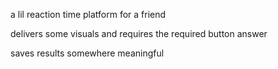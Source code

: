 a lil reaction time platform for a friend

delivers some visuals and requires the required button answer

saves results somewhere meaningful
